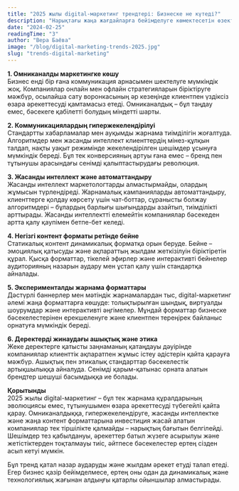```yaml
---
title: "2025 жылы digital-маркетинг трендтері: Бизнеске не күтеді?"
description: "Нарықтағы жаңа жағдайларға бейімделуге көмектесетін өзекті трендтер мен болжаулардың шолу."
date: "2024-02-25"
readingTime: "3"
author: "Вера Баёва"
image: "/blog/digital-marketing-trends-2025.jpg"
slug: "trends-digital-marketing"
---
```


**1. Омниканалды маркетингке көшу**  
Бизнес енді бір ғана коммуникация арнасымен шектелуге мүмкіндік жоқ. Компаниялар онлайн мен офлайн стратегияларын біріктіруге мәжбүр, осылайша сату воронкасының әр кезеңінде клиентпен үздіксіз өзара әрекеттесуді қамтамасыз етеді. Омниканалдық – бұл таңдау емес, бәсекеге қабілетті болудың міндетті шарты.

**2. Коммуникациялардың гипержекелендірілуі**  
Стандартты хабарламалар мен ауқымды жарнама тиімділігін жоғалтуда. Алгоритмдер мен жасанды интеллект клиенттердің мінез-құлқын талдап, нақты уақыт режимінде жекелендірілген шешімдер ұсынуға мүмкіндік береді. Бұл тек конверсияның артуы ғана емес – бренд пен тұтынушы арасындағы сенімді қалыптастырудағы революция.

**3. Жасанды интеллект және автоматтандыру**  
Жасанды интеллект маркетологтарды алмастырмайды, олардың жұмысын түрлендіреді. Жарнамалық кампанияларды автоматтандыру, клиенттерге қолдау көрсету үшін чат-боттар, сұранысты болжау алгоритмдері – бұлардың барлығы шығындарды азайтып, тиімділікті арттырады. Жасанды интеллектті елемейтін компаниялар бәсекеден артта қалу қаупімен бетпе-бет келеді.

**4. Негізгі контент форматы ретінде бейне**  
Статикалық контент динамикалық форматқа орын беруде. Бейне – эмоциялық қатысуды және ақпараттың жылдам жеткізілуін біріктіретін құрал. Қысқа форматтар, тікелей эфирлер және интерактивті бейнелер аудиторияның назарын аудару мен ұстап қалу үшін стандартқа айналады.

**5. Эксперименталды жарнама форматтары**  
Дәстүрлі баннерлер мен мәтіндік жарнамалардан тыс, digital-маркетинг әлемі жаңа форматтарға көшуде: толықтырылған шындық, виртуалды шоурумдар және интерактивті әңгімелер. Мұндай форматтар бизнеске бәсекелестерінен ерекшеленуге және клиентпен тереңірек байланыс орнатуға мүмкіндік береді.

**6. Деректерді жинаудағы ашықтық және этика**  
Жеке деректерге қатысты заңнаманың қатаңдауы дәуірінде компаниялар клиенттік ақпаратпен жұмыс істеу әдістерін қайта қарауға мәжбүр. Ашықтық пен этикалық стандарттар бәсекелестік артықшылыққа айналуда. Сенімді қарым-қатынас орната алатын брендтер шешуші басымдыққа ие болады.

**Қорытынды**  
2025 жылы digital-маркетинг – бұл тек жарнама құралдарының эволюциясы емес, тұтынушымен өзара әрекеттесуді түбегейлі қайта қарау. Омниканалдыққа, гипержекелендіруге, жасанды интеллектке және жаңа контент форматтарына инвестиция жасай алатын компаниялар тек тіршілікте қалмайды – нарықтың бағытын белгілейді. Шешімдер тез қабылдануы, әрекеттер батыл жүзеге асырылуы және жетістіктерден тоқталмауы тиіс, әйтпесе бәсекелестер ертең сізден асып кетуі мүмкін.

Бұл тренд қатал назар аударуды және жылдам әрекет етуді талап етеді. Егер бизнес қазір бейімделмесе, ертең оны одан да динамикалық және технологиялық жағынан алдыңғы қатарлы ойыншылар алмастырады.
